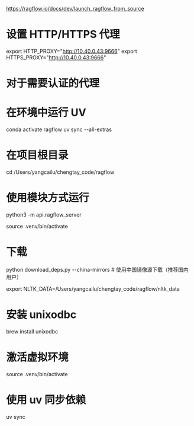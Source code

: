https://ragflow.io/docs/dev/launch_ragflow_from_source

# 设置 HTTP/HTTPS 代理
export HTTP_PROXY="http://10.40.0.43:9666"
export HTTPS_PROXY="http://10.40.0.43:9666"

# 对于需要认证的代理
# 在环境中运行 UV
conda activate ragflow
uv sync --all-extras


# 在项目根目录
cd /Users/yangcailu/chengtay_code/ragflow

# 使用模块方式运行
python3 -m api.ragflow_server

source .venv/bin/activate

# 下载
   python download_deps.py --china-mirrors    # 使用中国镜像源下载（推荐国内用户）

export NLTK_DATA=/Users/yangcailu/chengtay_code/ragflow/nltk_data
# 安装 unixodbc
brew install unixodbc

# 激活虚拟环境
source .venv/bin/activate

# 使用 uv 同步依赖
uv sync